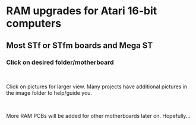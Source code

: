<h1>
  RAM upgrades for Atari 16-bit computers
</h1>
<h2>
  Most STf or STfm boards and Mega ST
</h2> 
<h3>
  Click on desired folder/motherboard
</h3>
  
<br>

Click on pictures for larger view. Many projects have additional pictures in the image folder to help/guide you.

<br>

More RAM PCBs will be added for other motherboards later on. Hopefully...

